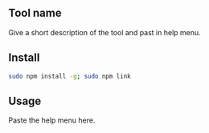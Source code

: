 ## Tool name

Give a short description of the tool and past in help menu.

## Install

```bash
sudo npm install -g; sudo npm link
```

## Usage

Paste the help menu here.

```


``` 